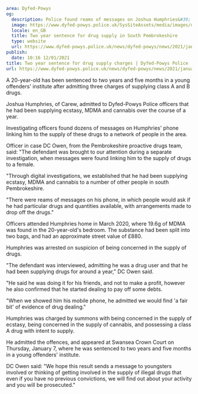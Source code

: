 ```yaml
area: Dyfed-Powys
og:
  description: Police found reams of messages on Joshua Humphries&#39; phone linking him to the supply of MDMA, ecstasy and cannabis
  image: https://www.dyfed-powys.police.uk/SysSiteAssets/media/images/dyfed-powys/news/people-custody-pics-and-layouts-mispers-etc/joshua-humphries-soh-main-pic.png?crop=(0,47,1920,1058)&amp;w=600&amp;h=300&amp;scale=both
  locale: en_GB
  title: Two year sentence for drug supply in South Pembrokeshire
  type: website
  url: https://www.dyfed-powys.police.uk/news/dyfed-powys/news/2021/january-2021/two-year-sentence-for-drug-supply-charges/
publish:
  date: 10:16 12/01/2021
title: Two year sentence for drug supply charges | Dyfed-Powys Police
url: https://www.dyfed-powys.police.uk/news/dyfed-powys/news/2021/january-2021/two-year-sentence-for-drug-supply-charges/
```

A 20-year-old has been sentenced to two years and five months in a young offenders' institute after admitting three charges of supplying class A and B drugs.

Joshua Humphries, of Carew, admitted to Dyfed-Powys Police officers that he had been supplying ecstasy, MDMA and cannabis over the course of a year.

Investigating officers found dozens of messages on Humphries' phone linking him to the supply of these drugs to a network of people in the area.

Officer in case DC Owen, from the Pembrokeshire proactive drugs team, said: "The defendant was brought to our attention during a separate investigation, when messages were found linking him to the supply of drugs to a female.

"Through digital investigations, we established that he had been supplying ecstasy, MDMA and cannabis to a number of other people in south Pembrokeshire.

"There were reams of messages on his phone, in which people would ask if he had particular drugs and quantities available, with arrangements made to drop off the drugs."

Officers attended Humphries home in March 2020, where 19.6g of MDMA was found in the 20-year-old's bedroom. The substance had been split into two bags, and had an approximate street value of £880.

Humphries was arrested on suspicion of being concerned in the supply of drugs.

"The defendant was interviewed, admitting he was a drug user and that he had been supplying drugs for around a year," DC Owen said.

"He said he was doing it for his friends, and not to make a profit, however he also confirmed that he started dealing to pay off some debts.

"When we showed him his mobile phone, he admitted we would find 'a fair bit' of evidence of drug dealing."

Humphries was charged by summons with being concerned in the supply of ecstasy, being concerned in the supply of cannabis, and possessing a class A drug with intent to supply.

He admitted the offences, and appeared at Swansea Crown Court on Thursday, January 7, where he was sentenced to two years and five months in a young offenders' institute.

DC Owen said: "We hope this result sends a message to youngsters involved or thinking of getting involved in the supply of illegal drugs that even if you have no previous convictions, we will find out about your activity and you will be prosecuted."
